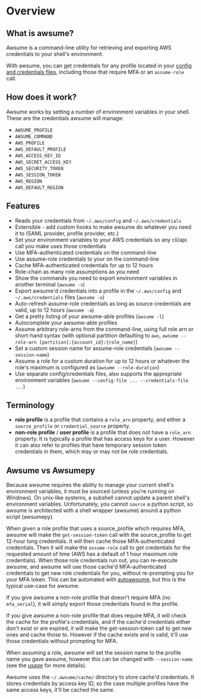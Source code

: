 # Overview

## What is awsume?

Awsume is a command-line utility for retrieving and exporting AWS credentials to your shell's environment.

With awsume, you can get credentials for any profile located in your [config and credentials files](https://docs.aws.amazon.com/cli/latest/userguide/cli-configure-files.html), including those that require MFA or an `assume-role` call.

## How does it work?

Awsume works by setting a number of environment variables in your shell. These are the credentials awsume will manage:

- `AWSUME_PROFILE`
- `AWSUME_COMMAND`
- `AWS_PROFILE`
- `AWS_DEFAULT_PROFILE`
- `AWS_ACCESS_KEY_ID`
- `AWS_SECRET_ACCESS_KEY`
- `AWS_SECURITY_TOKEN`
- `AWS_SESSION_TOKEN`
- `AWS_REGION`
- `AWS_DEFAULT_REGION`

## Features

- Reads your credentials from `~/.aws/config` and `~/.aws/credentials`
- Extensible - add custom hooks to make awsume do whatever you need it to (SAML provider, profile provider, etc.)
- Set your environment variables to your AWS credentials so any cli/api call you make uses those credentials
- Use MFA-authenticated credentials on the command-line
- Use assume-role credentials to your on the command-line
- Cache MFA-authenticated credentials for up to 12 hours
- Role-chain as many role assumptions as you need
- Show the commands you need to export environment variables in another terminal (`awsume -s`)
- Export awsume'd credentials into a profile in the `~/.aws/config` and `~/.aws/credentials` files (`awsume -o`)
- Auto-refresh assume-role credentials as long as source credentials are valid, up to 12 hours (`awsume -a`)
- Get a pretty listing of your awsume-able profiles (`awsume -l`)
- Autocomplete your awsume-able profiles
- Assume arbitrary role-arns from the command-line, using full role arn or short-hand syntax (with optional partition defaulting to `aws`, `awsume --role-arn [partition]:{account_id}:{role_name}`)
- Set a custom session name for assume-role credentials (`awsume --session-name`)
- Assume a role for a custom duration for up to 12 hours or whatever the role's maximum is configured as (`awsume --role-duration`)
- Use separate config/credentials files, also supports the appropriate environment variables (`awsume --config-file ... --credentials-file ...`)

## Terminology

- **role profile** is a profile that contains a `role_arn` property, and either a `source_profile` or `credential_source` property.
- **non-role profile** / **user profile** is a profile that does not have a `role_arn` property. It is typically a profile that has access keys for a user. However it can also refer to profiles that have temporary session token credentials in them, which may or may not be role credentials.

## Awsume vs Awsumepy

Because awsume requires the ability to manage your current shell's environment variables, it must be sourced (unless you're running on Windows). On unix-like systems, a subshell cannot update a parent shell's environment variables. Unfortunately, you cannot `source` a python script, so awsume is architected with a shell wrapper (awsume) around a python script (awsumepy).

When given a role profile that uses a source_profile which requires MFA, awsume will make the `get-session-token` call with the source_profile to get 12-hour long credentials. It will then cache those MFA-authenticated credentials. Then it will make the `assume-role` call to get credentials for the requested amount of time (AWS has a default of 1 hour maximum role credentials). When those role credentials run out, you can re-execute awsume, and awsume will use those cache'd MFA-authenticated credentials to get new role credentials for you, without re-prompting you for your MFA token. This can be automated with [autoawsume](/advanced/autoawsume), but this is the typical use-case for awsume.

If you give awsume a non-role profile that doesn't require MFA (no `mfa_serial`), it will simply export those credentials found in the profile.

If you give awsume a non-role profile that does require MFA, it will check the cache for the profile's credentials, and if the cache'd credentials either don't exist or are expired, it will make the get-session-token call to get new ones and cache those to. However if the cache exists and is valid, it'll use those credentials without prompting for MFA.

When assuming a role, awsume will set the session name to the profile name you gave awsume, however this can be changed with `--session-name` (see the [usage](/general/usage) for more details).

Awsume uses the `~/.awsume/cache/` directory to store cache'd credentials. It stores credentials by access key ID, so the case multiple profiles have the same access keys, it'll be cached the same.
